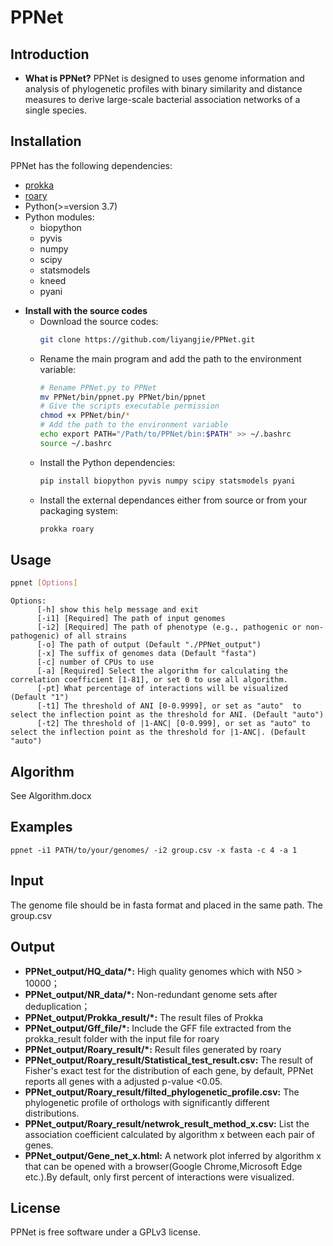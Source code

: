 # PPNet
## Introduction
- **What is PPNet?**
PPNet is designed to uses genome information and analysis of phylogenetic profiles with binary similarity and distance measures to derive large-scale bacterial association networks of a single species.

## Installation
PPNet has the following dependencies:
* [prokka](https://github.com/tseemann/prokka)
* [roary](https://github.com/sanger-pathogens/Roary)
* Python(>=version 3.7)
* Python modules:
     - biopython
     - pyvis
     - numpy
     - scipy
     - statsmodels
     - kneed
     - pyani


- **Install with the source codes**
  - Download the source codes:
    ```bash
    git clone https://github.com/liyangjie/PPNet.git
    ```
  - Rename the main program and add the path to the environment variable:
    ```bash
    # Rename PPNet.py to PPNet
    mv PPNet/bin/ppnet.py PPNet/bin/ppnet
    # Give the scripts executable permission
    chmod +x PPNet/bin/*
    # Add the path to the environment variable
    echo export PATH="/Path/to/PPNet/bin:$PATH" >> ~/.bashrc
    source ~/.bashrc
    ```
  - Install the Python dependencies:
    ```bash
    pip install biopython pyvis numpy scipy statsmodels pyani
    ```
  - Install the external dependances either from source or from your packaging system:
    ```bash
    prokka roary
    ```
## Usage
``` bash
ppnet [Options]
```
```
Options:
      [-h] show this help message and exit
      [-i1] [Required] The path of input genomes
      [-i2] [Required] The path of phenotype (e.g., pathogenic or non-pathogenic) of all strains
      [-o] The path of output (Default "./PPNet_output")
      [-x] The suffix of genomes data (Default "fasta")
      [-c] number of CPUs to use
      [-a] [Required] Select the algorithm for calculating the correlation coefficient [1-81], or set 0 to use all algorithm.
      [-pt] What percentage of interactions will be visualized (Default "1")
      [-t1] The threshold of ANI [0-0.9999], or set as "auto"  to select the inflection point as the threshold for ANI. (Default "auto")
      [-t2] The threshold of |1-ANC| [0-0.999], or set as "auto" to select the inflection point as the threshold for |1-ANC|. (Default "auto")
```
## Algorithm
See Algorithm.docx
## Examples
```
ppnet -i1 PATH/to/your/genomes/ -i2 group.csv -x fasta -c 4 -a 1
```
## Input
The genome file should be in fasta format and placed in the same path. The group.csv 


## Output
  - __PPNet_output/HQ_data/*:__  High quality genomes which with N50 > 10000；
  - __PPNet_output/NR_data/*:__ Non-redundant genome sets after deduplication；
  - __PPNet_output/Prokka_result/*:__ The result files of Prokka
  - __PPNet_output/Gff_file/*:__ Include the GFF file extracted from the prokka_result folder with the input file for roary
  - __PPNet_output/Roary_result/*:__ Result files generated by roary
  - __PPNet_output/Roary_result/Statistical_test_result.csv:__ The result of Fisher's exact test for the distribution of each gene, by default, PPNet reports all genes with a adjusted p-value <0.05.
  - __PPNet_output/Roary_result/filted_phylogenetic_profile.csv:__ The phylogenetic profile of orthologs with significantly different distributions.
  - __PPNet_output/Roary_result/netwrok_result_method_x.csv:__ List the association coefficient calculated by algorithm x between each pair of genes.
  - __PPNet_output/Gene_net_x.html:__ A network plot inferred by algorithm x that can be opened with a browser(Google Chrome,Microsoft Edge etc.).By default, only first percent of interactions were visualized.
 
## License

PPNet is free software under a GPLv3 license.


    
